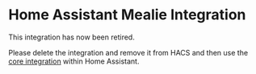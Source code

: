 # Home Assistant Mealie Integration

This integration has now been retired.

Please delete the integration and remove it from HACS and then use the [core integration](https://www.home-assistant.io/integrations/mealie/) within Home Assistant.

